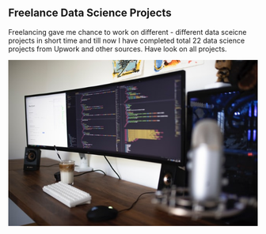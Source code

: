 ## Freelance Data Science Projects

Freelancing gave me chance to work on different - different data sceicne projects in short time and till now I have completed total 22 data science projects from Upwork and other sources. Have look on all projects.

<img src="https://github.com/Mr-Piyush-Kumar/Mr-Piyush-Kumar/blob/master/caspar-camille-rubin-0qvBNep1Y04-unsplash%20(1).jpg"></img>
